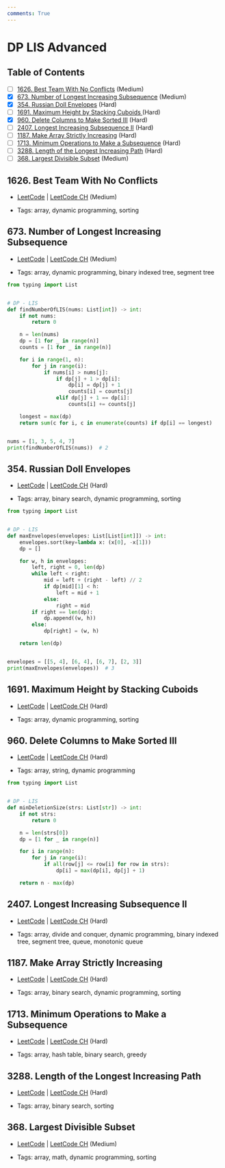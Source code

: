 ```yaml
---
comments: True
---
```


# DP LIS Advanced

## Table of Contents

- [ ] [1626. Best Team With No Conflicts](https://leetcode.cn/problems/best-team-with-no-conflicts/) (Medium)
- [x] [673. Number of Longest Increasing Subsequence](https://leetcode.cn/problems/number-of-longest-increasing-subsequence/) (Medium)
- [x] [354. Russian Doll Envelopes](https://leetcode.cn/problems/russian-doll-envelopes/) (Hard)
- [ ] [1691. Maximum Height by Stacking Cuboids ](https://leetcode.cn/problems/maximum-height-by-stacking-cuboids/) (Hard)
- [x] [960. Delete Columns to Make Sorted III](https://leetcode.cn/problems/delete-columns-to-make-sorted-iii/) (Hard)
- [ ] [2407. Longest Increasing Subsequence II](https://leetcode.cn/problems/longest-increasing-subsequence-ii/) (Hard)
- [ ] [1187. Make Array Strictly Increasing](https://leetcode.cn/problems/make-array-strictly-increasing/) (Hard)
- [ ] [1713. Minimum Operations to Make a Subsequence](https://leetcode.cn/problems/minimum-operations-to-make-a-subsequence/) (Hard)
- [ ] [3288. Length of the Longest Increasing Path](https://leetcode.cn/problems/length-of-the-longest-increasing-path/) (Hard)
- [ ] [368. Largest Divisible Subset](https://leetcode.cn/problems/largest-divisible-subset/) (Medium)

## 1626. Best Team With No Conflicts

-   [LeetCode](https://leetcode.com/problems/best-team-with-no-conflicts/) | [LeetCode CH](https://leetcode.cn/problems/best-team-with-no-conflicts/) (Medium)

-   Tags: array, dynamic programming, sorting

## 673. Number of Longest Increasing Subsequence

-   [LeetCode](https://leetcode.com/problems/number-of-longest-increasing-subsequence/) | [LeetCode CH](https://leetcode.cn/problems/number-of-longest-increasing-subsequence/) (Medium)

-   Tags: array, dynamic programming, binary indexed tree, segment tree

```python title="673. Number of Longest Increasing Subsequence - Python Solution"
from typing import List


# DP - LIS
def findNumberOfLIS(nums: List[int]) -> int:
    if not nums:
        return 0

    n = len(nums)
    dp = [1 for _ in range(n)]
    counts = [1 for _ in range(n)]

    for i in range(1, n):
        for j in range(i):
            if nums[i] > nums[j]:
                if dp[j] + 1 > dp[i]:
                    dp[i] = dp[j] + 1
                    counts[i] = counts[j]
                elif dp[j] + 1 == dp[i]:
                    counts[i] += counts[j]

    longest = max(dp)
    return sum(c for i, c in enumerate(counts) if dp[i] == longest)


nums = [1, 3, 5, 4, 7]
print(findNumberOfLIS(nums))  # 2

```

## 354. Russian Doll Envelopes

-   [LeetCode](https://leetcode.com/problems/russian-doll-envelopes/) | [LeetCode CH](https://leetcode.cn/problems/russian-doll-envelopes/) (Hard)

-   Tags: array, binary search, dynamic programming, sorting

```python title="354. Russian Doll Envelopes - Python Solution"
from typing import List


# DP - LIS
def maxEnvelopes(envelopes: List[List[int]]) -> int:
    envelopes.sort(key=lambda x: (x[0], -x[1]))
    dp = []

    for w, h in envelopes:
        left, right = 0, len(dp)
        while left < right:
            mid = left + (right - left) // 2
            if dp[mid][1] < h:
                left = mid + 1
            else:
                right = mid
        if right == len(dp):
            dp.append((w, h))
        else:
            dp[right] = (w, h)

    return len(dp)


envelopes = [[5, 4], [6, 4], [6, 7], [2, 3]]
print(maxEnvelopes(envelopes))  # 3

```

## 1691. Maximum Height by Stacking Cuboids

-   [LeetCode](https://leetcode.com/problems/maximum-height-by-stacking-cuboids/) | [LeetCode CH](https://leetcode.cn/problems/maximum-height-by-stacking-cuboids/) (Hard)

-   Tags: array, dynamic programming, sorting

## 960. Delete Columns to Make Sorted III

-   [LeetCode](https://leetcode.com/problems/delete-columns-to-make-sorted-iii/) | [LeetCode CH](https://leetcode.cn/problems/delete-columns-to-make-sorted-iii/) (Hard)

-   Tags: array, string, dynamic programming

```python title="960. Delete Columns to Make Sorted III - Python Solution"
from typing import List


# DP - LIS
def minDeletionSize(strs: List[str]) -> int:
    if not strs:
        return 0

    n = len(strs[0])
    dp = [1 for _ in range(n)]

    for i in range(n):
        for j in range(i):
            if all(row[j] <= row[i] for row in strs):
                dp[i] = max(dp[i], dp[j] + 1)

    return n - max(dp)

```

## 2407. Longest Increasing Subsequence II

-   [LeetCode](https://leetcode.com/problems/longest-increasing-subsequence-ii/) | [LeetCode CH](https://leetcode.cn/problems/longest-increasing-subsequence-ii/) (Hard)

-   Tags: array, divide and conquer, dynamic programming, binary indexed tree, segment tree, queue, monotonic queue

## 1187. Make Array Strictly Increasing

-   [LeetCode](https://leetcode.com/problems/make-array-strictly-increasing/) | [LeetCode CH](https://leetcode.cn/problems/make-array-strictly-increasing/) (Hard)

-   Tags: array, binary search, dynamic programming, sorting

## 1713. Minimum Operations to Make a Subsequence

-   [LeetCode](https://leetcode.com/problems/minimum-operations-to-make-a-subsequence/) | [LeetCode CH](https://leetcode.cn/problems/minimum-operations-to-make-a-subsequence/) (Hard)

-   Tags: array, hash table, binary search, greedy

## 3288. Length of the Longest Increasing Path

-   [LeetCode](https://leetcode.com/problems/length-of-the-longest-increasing-path/) | [LeetCode CH](https://leetcode.cn/problems/length-of-the-longest-increasing-path/) (Hard)

-   Tags: array, binary search, sorting

## 368. Largest Divisible Subset

-   [LeetCode](https://leetcode.com/problems/largest-divisible-subset/) | [LeetCode CH](https://leetcode.cn/problems/largest-divisible-subset/) (Medium)

-   Tags: array, math, dynamic programming, sorting
